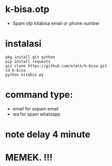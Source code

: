 # k-bisa.otp
* Spam otp kitabisa email or phone number

# instalasi
```
pkg install git python
pip install requests
git clone https://github.com/elmlk/k-bisa.git
cd k-bisa
python kitabis.py

```
# command type:

* email for sopam email
* wa for spam whatsapp

# note delay 4 minute
# MEMEK. !!!
